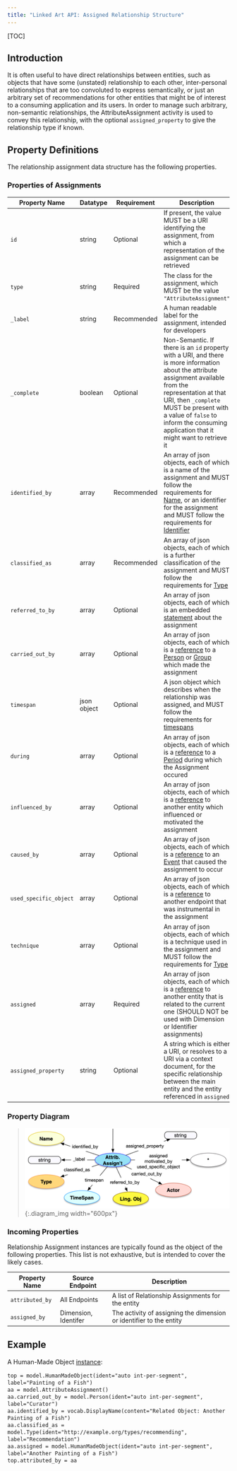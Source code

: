 ```yaml
---
title: "Linked Art API: Assigned Relationship Structure"
---
```



[TOC]

## Introduction

It is often useful to have direct relationships between entities, such as objects that have some (unstated) relationship to each other, inter-personal relationships that are too convoluted to express semantically, or just an arbitrary set of recommendations for other entities that might be of interest to a consuming application and its users. In order to manage such arbitrary, non-semantic relationships, the AttributeAssignment activity is used to convey this relationship, with the optional `assigned_property` to give the relationship type if known. 

## Property Definitions

The relationship assignment data structure has the following properties.

### Properties of Assignments

| Property Name     | Datatype      | Requirement | Description | 
|-------------------|---------------|-------------|-------------| 
| `id`              | string        | Optional    | If present, the value MUST be a URI identifying the assignment, from which a representation of the assignment can be retrieved |  
| `type`            | string        | Required    | The class for the assignment, which MUST be the value `"AttributeAssignment"` |
| `_label`          | string        | Recommended | A human readable label for the assignment, intended for developers |
| `_complete`       | boolean       | Optional    | Non-Semantic. If there is an `id` property with a URI, and there is more information about the attribute assignment available from the representation at that URI, then `_complete` MUST be present with a value of `false` to inform the consuming application that it might want to retrieve it |
| `identified_by`   | array         | Recommended | An array of json objects, each of which is a name of the assignment and MUST follow the requirements for [Name](../../shared/name/), or an identifier for the assignment and MUST follow the requirements for [Identifier](../../shared/identifier/)|
| `classified_as`   | array         | Recommended | An array of json objects, each of which is a further classification of the assignment and MUST follow the requirements for [Type](../type/) |
| `referred_to_by`  | array         | Optional    | An array of json objects, each of which is an embedded [statement](../statement/) about the assignment |
| `carried_out_by`  | array         | Optional    | An array of json objects, each of which is a [reference](../reference/) to a [Person](../../endpoint/person) or [Group](../../endpoint/group) which made the assignment|
| `timespan`        | json object   | Optional    | A json object which describes when the relationship was assigned, and MUST follow the requirements for [timespans](../timespan/)|
| `during`          | array         | Optional    | An array of json objects, each of which is a [reference](../../shared/reference) to a [Period](../event/) during which the Assignment occured | 
| `influenced_by`    | array         | Optional    | An array of json objects, each of which is a [reference](../reference/) to another entity which influenced or motivated the assignment |
| `caused_by`       | array         | Optional    | An array of json objects, each of which is a [reference](../../shared/reference/) to an [Event](../event/) that caused the assignment to occur |
| `used_specific_object` | array    | Optional    | An array of json objects, each of which is a [reference](../reference/) to another endpoint that was instrumental in the assignment |
| `technique` | array | Optional | An array of json objects, each of which is a technique used in the assignment and MUST follow the requirements for [Type](../../shared/type) |
| `assigned`        | array         | Required    | An array of json objects, each of which is a [reference](../reference/) to another entity that is related to the current one (SHOULD NOT be used with Dimension or Identifier assignments) |
| `assigned_property` | string      | Optional    | A string which is either a URI, or resolves to a URI via a context document, for the specific relationship between the main entity and the entity referenced in `assigned` |


### Property Diagram

> ![diagram](assignment_properties.png){:.diagram_img width="600px"}

### Incoming Properties

Relationship Assignment instances are typically found as the object of the following properties.  This list is not exhaustive, but is intended to cover the likely cases.

| Property Name   | Source Endpoint   | Description |
|-----------------|-------------------|-------------|
| `attributed_by` | All Endpoints     | A list of Relationship Assignments for the entity |
| `assigned_by`   | Dimension, Identifer | The activity of assigning the dimension or identifier to the entity |


## Example

A Human-Made Object [instance](../../endpoint/physical_thing/):

```crom
top = model.HumanMadeObject(ident="auto int-per-segment", label="Painting of a Fish")
aa = model.AttributeAssignment()
aa.carried_out_by = model.Person(ident="auto int-per-segment", label="Curator")
aa.identified_by = vocab.DisplayName(content="Related Object: Another Painting of a Fish")
aa.classified_as = model.Type(ident="http://example.org/types/recommending", label="Recommendation")
aa.assigned = model.HumanMadeObject(ident="auto int-per-segment", label="Another Painting of a Fish")
top.attributed_by = aa
```
